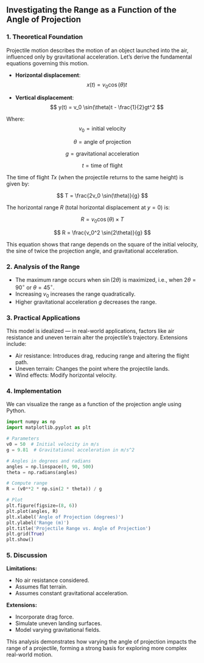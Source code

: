 ## Investigating the Range as a Function of the Angle of Projection

### 1. Theoretical Foundation

Projectile motion describes the motion of an object launched into the air, influenced only by gravitational acceleration. Let’s derive the fundamental equations governing this motion.

- **Horizontal displacement**: 
$$
 x(t) = v_0 \cos(\theta)t
$$

- **Vertical displacement**: 
$$
 y(t) = v_0 \sin(\theta)t - \frac{1}{2}gt^2
$$

Where:
$$
v_0 = \text{initial velocity}
$$

$$
\theta = \text{angle of projection}
$$

$$
g = \text{gravitational acceleration}
$$

$$
t = \text{time of flight}
$$


The time of flight $Tx$ (when the projectile returns to the same height) is given by:

$$
 T = \frac{2v_0 \sin(\theta)}{g}
$$

The horizontal range $R$ (total horizontal displacement at $y = 0$) is:

$$
 R = v_0 \cos(\theta) \times T 
$$

$$
 R = \frac{v_0^2 \sin(2\theta)}{g} 
$$

This equation shows that range depends on the square of the initial velocity, the sine of twice the projection angle, and gravitational acceleration.

### 2. Analysis of the Range

- The maximum range occurs when $\sin(2\theta)$ is maximized, i.e., when $2\theta = 90^\circ$ or $\theta = 45^\circ$.
- Increasing $v_0$ increases the range quadratically.
- Higher gravitational acceleration $g$ decreases the range.

### 3. Practical Applications

This model is idealized — in real-world applications, factors like air resistance and uneven terrain alter the projectile’s trajectory. Extensions include:

- Air resistance: Introduces drag, reducing range and altering the flight path.
- Uneven terrain: Changes the point where the projectile lands.
- Wind effects: Modify horizontal velocity.

### 4. Implementation

We can visualize the range as a function of the projection angle using Python.

```python
import numpy as np
import matplotlib.pyplot as plt

# Parameters
v0 = 50  # Initial velocity in m/s
g = 9.81  # Gravitational acceleration in m/s^2

# Angles in degrees and radians
angles = np.linspace(0, 90, 500)
theta = np.radians(angles)

# Compute range
R = (v0**2 * np.sin(2 * theta)) / g

# Plot
plt.figure(figsize=(8, 6))
plt.plot(angles, R)
plt.xlabel('Angle of Projection (degrees)')
plt.ylabel('Range (m)')
plt.title('Projectile Range vs. Angle of Projection')
plt.grid(True)
plt.show()
```

### 5. Discussion

**Limitations:**
- No air resistance considered.
- Assumes flat terrain.
- Assumes constant gravitational acceleration.

**Extensions:**
- Incorporate drag force.
- Simulate uneven landing surfaces.
- Model varying gravitational fields.

This analysis demonstrates how varying the angle of projection impacts the range of a projectile, forming a strong basis for exploring more complex real-world motion.

